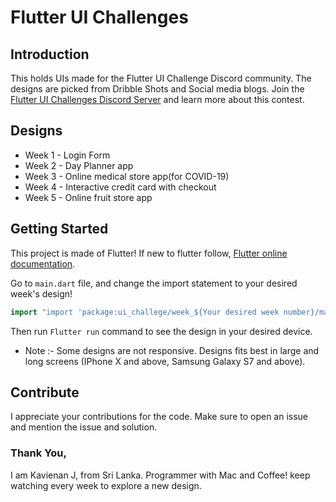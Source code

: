 # Flutter UI Challenges

## Introduction

This holds UIs made for the Flutter UI Challenge Discord community. The designs are picked from Dribble Shots and Social media blogs. Join the [Flutter UI Challenges Discord Server](https://discord.gg/p78nJXK) and learn more about this contest.

## Designs

- Week 1 - Login Form
- Week 2 - Day Planner app
- Week 3 - Online medical store app(for COVID-19)
- Week 4 - Interactive credit card with checkout
- Week 5 - Online fruit store app

## Getting Started

This project is made of Flutter! If new to flutter follow, [Flutter online documentation](https://flutter.dev/docs).

Go to `main.dart` file, and change the import statement to your desired week's design!

```dart
import "import 'package:ui_challege/week_${Your desired week number}/main_app.dart';"
```

Then run `Flutter run` command to see the design in your desired device. 
- Note :- Some designs are not responsive. Designs fits best in large and long screens (IPhone X and above, Samsung Galaxy S7 and above).

## Contribute
I appreciate your contributions for the code. Make sure to open an issue and mention the issue and solution.

### Thank You,
I am Kavienan J, from Sri Lanka. Programmer with Mac and Coffee! keep watching every week to explore a new design.